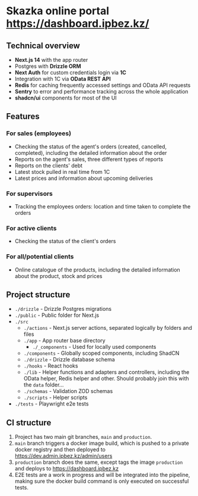 # Skazka online portal https://dashboard.ipbez.kz/

## Technical overview

* **Next.js 14** with the app router
* Postgres with **Drizzle ORM**
* **Next Auth** for custom credentials login via **1C**
* Integration with 1C via **OData REST API**
* **Redis** for caching frequently accessed settings and OData API requests
* **Sentry** to error and performance tracking across the whole application
* **shadcn/ui** components for most of the UI

## Features

### For sales (employees)

* Checking the status of the agent's orders (created, cancelled, completed), including the detailed information about the order
* Reports on the agent's sales, three different types of reports
* Reports on the clients' debt
* Latest stock pulled in real time from 1C
* Latest prices and information about upcoming deliveries

### For supervisors

* Tracking the employees orders: location and time taken to complete the orders

### For active clients

* Checking the status of the client's orders

### For all/potential clients

* Online catalogue of the products, including the detailed information about the product, stock and prices


## Project structure

* `./drizzle` - Drizzle Postgres migrations
* `./public` - Public folder for Next.js
* `./src`
  * `./actions` - Next.js server actions, separated logically by folders and files
  * `./app` - App router base directory
    * `./_components` - Used for locally used components
  * `./components` - Globally scoped components, including ShadCN
  * `./drizzle` - Drizzle database schema
  * `./hooks` - React hooks
  * `./lib` - Helper functions and adapters and controllers, including the OData helper, Redis helper and other. Should probably join this with the `data` folder...
  * `./schemas` - Validation ZOD schemas 
  * `./scripts` - Helper scripts
* `./tests` - Playwright e2e tests


## CI structure

1. Project has two main git branches, `main` and `production`.
2. `main` branch triggers a docker image build, which is pushed to a private docker registry and then deployed to https://dev.admin.ipbez.kz/admin/users
3. `production` branch does the same, except tags the image `production` and deploys to https://dashboard.ipbez.kz
4. E2E tests are a work in progress and will be integrated into the pipeline, making sure the docker build command is only executed on successful tests.
